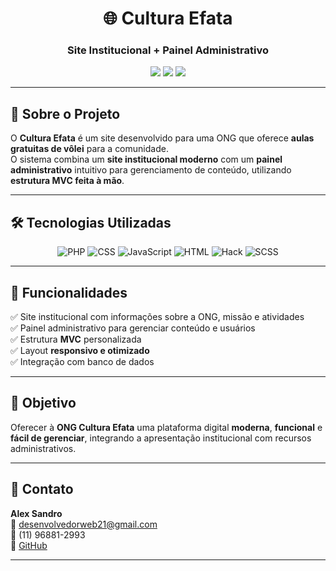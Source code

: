 <h1 align="center">🌐 Cultura Efata</h1>
<h3 align="center">Site Institucional + Painel Administrativo</h3>

<p align="center">
  <img src="https://img.shields.io/badge/Status-Concluído-brightgreen?style=for-the-badge" />
  <img src="https://img.shields.io/badge/Licença-MIT-blue?style=for-the-badge" />
  <img src="https://img.shields.io/github/last-commit/Alexqwe21/efata?style=for-the-badge" />
</p>

---

## 📖 Sobre o Projeto

O **Cultura Efata** é um site desenvolvido para uma ONG que oferece **aulas gratuitas de vôlei** para a comunidade.  
O sistema combina um **site institucional moderno** com um **painel administrativo** intuitivo para gerenciamento de conteúdo, utilizando **estrutura MVC feita à mão**.

---

## 🛠 Tecnologias Utilizadas

<p align="center">
    <img alt="PHP" src="https://img.shields.io/badge/PHP-45.2%25-777BB4?style=for-the-badge&logo=php&logoColor=white" />
    <img alt="CSS" src="https://img.shields.io/badge/CSS-24.6%25-1572B6?style=for-the-badge&logo=css3&logoColor=white" />
    <img alt="JavaScript" src="https://img.shields.io/badge/JavaScript-20.4%25-F7DF1E?style=for-the-badge&logo=javascript&logoColor=black" />
    <img alt="HTML" src="https://img.shields.io/badge/HTML-4.5%25-E34F26?style=for-the-badge&logo=html5&logoColor=white" />
    <img alt="Hack" src="https://img.shields.io/badge/Hack-2.7%25-8695A6?style=for-the-badge&logo=hack&logoColor=white" />
    <img alt="SCSS" src="https://img.shields.io/badge/SCSS-1.4%25-CC6699?style=for-the-badge&logo=sass&logoColor=white" />
</p>

---

## 📌 Funcionalidades

✅ Site institucional com informações sobre a ONG, missão e atividades  
✅ Painel administrativo para gerenciar conteúdo e usuários  
✅ Estrutura **MVC** personalizada  
✅ Layout **responsivo e otimizado**  
✅ Integração com banco de dados

---

## 🚀 Objetivo

Oferecer à **ONG Cultura Efata** uma plataforma digital **moderna**, **funcional** e **fácil de gerenciar**, integrando a apresentação institucional com recursos administrativos.

---

## 📧 Contato

**Alex Sandro**  
📩 desenvolvedorweb21@gmail.com  
📱 (11) 96881-2993  
🐙 [GitHub](https://github.com/Alexqwe21)

---
